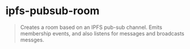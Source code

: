 # ipfs-pubsub-room

> Creates a room based on an IPFS pub-sub channel. Emits membership events, and also listens for messages and broadcasts messges.
